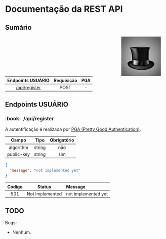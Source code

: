 # Documentação da REST API

## Sumário

<img align="right" width="128px" src="../.media/homburg.png">

| Endpoints USUÁRIO            | Requisição | PGA |
|:----------------------------:|:----------:|:---:|
| [/api/register](#register)   | POST       | -   |

## Endpoints USUÁRIO

<h3 id="register">
:book:&nbsp;&nbsp/api/register
</h3>

A autentificação é realizada por [PGA (Pretty Good Authentication)](./PGA-br.md).  

| Campo       | Tipo    | Obrigatório |
|:-----------:|:-------:|:--------:|
| algorithm   | string  | não |
| public-key  | string  | sim |

```json
{
  "message": "not implemented yet"
}
```

| Código | Status          | Message |
|:------:|:---------------:|:--------|
| 501    | Not Implemented | not implemented yet |

## TODO

Bugs:

- Nenhum.
